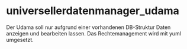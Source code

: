 # universellerdatenmanager_udama
Der Udama soll nur aufgrund einer vorhandenen DB-Struktur Daten anzeigen und bearbeiten lassen. Das Rechtemanagement wird mit yuml umgesetzt.
